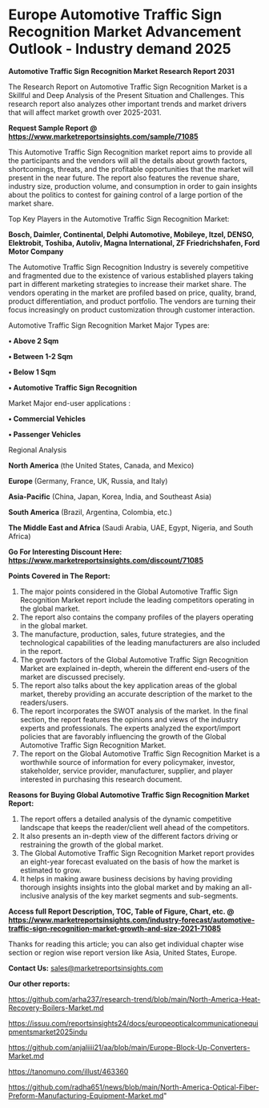# Europe Automotive Traffic Sign Recognition Market Advancement Outlook - Industry demand 2025

<strong>Automotive Traffic Sign Recognition Market Research Report 2031</strong>

The Research Report on Automotive Traffic Sign Recognition Market is a Skillful and Deep Analysis of the Present Situation and Challenges. This research report also analyzes other important trends and market drivers that will affect market growth over 2025-2031.

<strong>Request Sample Report @ <a href=https://www.marketreportsinsights.com/sample/71085>https://www.marketreportsinsights.com/sample/71085</a></strong>

This Automotive Traffic Sign Recognition market report aims to provide all the participants and the vendors will all the details about growth factors, shortcomings, threats, and the profitable opportunities that the market will present in the near future. The report also features the revenue share, industry size, production volume, and consumption in order to gain insights about the politics to contest for gaining control of a large portion of the market share.

Top Key Players in the Automotive Traffic Sign Recognition Market:

<strong>Bosch, Daimler, Continental, Delphi Automotive, Mobileye, Itzel, DENSO, Elektrobit, Toshiba, Autoliv, Magna International, ZF Friedrichshafen, Ford Motor Company</strong>

The Automotive Traffic Sign Recognition Industry is severely competitive and fragmented due to the existence of various established players taking part in different marketing strategies to increase their market share. The vendors operating in the market are profiled based on price, quality, brand, product differentiation, and product portfolio. The vendors are turning their focus increasingly on product customization through customer interaction.

Automotive Traffic Sign Recognition Market Major Types are:

<strong>• Above 2 Sqm

• Between 1-2 Sqm

• Below 1 Sqm

• Automotive Traffic Sign Recognition</strong>

Market Major end-user applications :

<strong>• Commercial Vehicles

• Passenger Vehicles</strong>

Regional Analysis

</u><strong><b>North America</b></strong> (the United States, Canada, and Mexico)

<strong><b>Europe </b></strong>(Germany, France, UK, Russia, and Italy)

<strong><b>Asia-Pacific</b></strong> (China, Japan, Korea, India, and Southeast Asia)

<strong><b>South America</b></strong> (Brazil, Argentina, Colombia, etc.)

<strong><b>The Middle East and Africa</b></strong> (Saudi Arabia, UAE, Egypt, Nigeria, and South Africa)

<strong>Go For Interesting Discount Here: <a href=https://www.marketreportsinsights.com/discount/71085>https://www.marketreportsinsights.com/discount/71085</a></strong>

<strong>Points Covered in The Report:</strong>
<ol>
  <li>The major points considered in the Global Automotive Traffic Sign Recognition Market report include the leading competitors operating in the global market.</li>
  <li>The report also contains the company profiles of the players operating in the global market.</li>
  <li>The manufacture, production, sales, future strategies, and the technological capabilities of the leading manufacturers are also included in the report.</li>
  <li>The growth factors of the Global Automotive Traffic Sign Recognition Market are explained in-depth, wherein the different end-users of the market are discussed precisely.</li>
  <li>The report also talks about the key application areas of the global market, thereby providing an accurate description of the market to the readers/users.</li>
  <li>The report incorporates the SWOT analysis of the market. In the final section, the report features the opinions and views of the industry experts and professionals. The experts analyzed the export/import policies that are favorably influencing the growth of the Global Automotive Traffic Sign Recognition Market.</li>
  <li>The report on the Global Automotive Traffic Sign Recognition Market is a worthwhile source of information for every policymaker, investor, stakeholder, service provider, manufacturer, supplier, and player interested in purchasing this research document.</li>
</ol>
<strong>Reasons for Buying Global Automotive Traffic Sign Recognition Market Report:</strong>

<ol>
  <li>The report offers a detailed analysis of the dynamic competitive landscape that keeps the reader/client well ahead of the competitors.</li>
  <li>It also presents an in-depth view of the different factors driving or restraining the growth of the global market.</li>
  <li>The Global Automotive Traffic Sign Recognition Market report provides an eight-year forecast evaluated on the basis of how the market is estimated to grow.</li>
  <li>It helps in making aware business decisions by having providing thorough insights insights into the global market and by making an all-inclusive analysis of the key market segments and sub-segments.</li>
</ol>
<strong>Access full Report Description, TOC, Table of Figure, Chart, etc. @ <a href=https://www.marketreportsinsights.com/industry-forecast/automotive-traffic-sign-recognition-market-growth-and-size-2021-71085>https://www.marketreportsinsights.com/industry-forecast/automotive-traffic-sign-recognition-market-growth-and-size-2021-71085</a></strong>


Thanks for reading this article; you can also get individual chapter wise section or region wise report version like Asia, United States, Europe.

<strong>Contact Us:</strong>
sales@marketreportsinsights.com

<strong>Our other reports:</strong>

<a href=https://github.com/arha237/research-trend/blob/main/North-America-Heat-Recovery-Boilers-Market.md>https://github.com/arha237/research-trend/blob/main/North-America-Heat-Recovery-Boilers-Market.md</a>

<a href=https://issuu.com/reportsinsights24/docs/europeopticalcommunicationequipmentsmarket2025indu>https://issuu.com/reportsinsights24/docs/europeopticalcommunicationequipmentsmarket2025indu</a>

<a href=https://github.com/anjaliiii21/aa/blob/main/Europe-Block-Up-Converters-Market.md>https://github.com/anjaliiii21/aa/blob/main/Europe-Block-Up-Converters-Market.md</a>

<a href=https://tanomuno.com/illust/463360>https://tanomuno.com/illust/463360</a>

<a href=https://github.com/radha651/news/blob/main/North-America-Optical-Fiber-Preform-Manufacturing-Equipment-Market.md>https://github.com/radha651/news/blob/main/North-America-Optical-Fiber-Preform-Manufacturing-Equipment-Market.md</a>"
